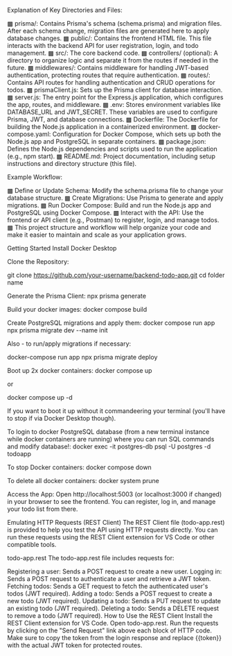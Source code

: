 Explanation of Key Directories and Files:

▩ prisma/: Contains Prisma's schema (schema.prisma) and migration files. After each schema change, migration files are generated here to apply database changes.
▩ public/: Contains the frontend HTML file. This file interacts with the backend API for user registration, login, and todo management.
▩ src/: The core backend code.
▩ controllers/ (optional): A directory to organize logic and separate it from the routes if needed in the future.
▩ middlewares/: Contains middleware for handling JWT-based authentication, protecting routes that require authentication.
▩ routes/: Contains API routes for handling authentication and CRUD operations for todos.
▩ prismaClient.js: Sets up the Prisma client for database interaction.
▩ server.js: The entry point for the Express.js application, which configures the app, routes, and middleware.
▩ .env: Stores environment variables like DATABASE_URL and JWT_SECRET. These variables are used to configure Prisma, JWT, and database connections.
▩ Dockerfile: The Dockerfile for building the Node.js application in a containerized environment.
▩ docker-compose.yaml: Configuration for Docker Compose, which sets up both the Node.js app and PostgreSQL in separate containers.
▩ package.json: Defines the Node.js dependencies and scripts used to run the application (e.g., npm start).
▩ README.md: Project documentation, including setup instructions and directory structure (this file).

Example Workflow:

▩ Define or Update Schema: Modify the schema.prisma file to change your database structure.
▩ Create Migrations: Use Prisma to generate and apply migrations.
▩ Run Docker Compose: Build and run the Node.js app and PostgreSQL using Docker Compose.
▩ Interact with the API: Use the frontend or API client (e.g., Postman) to register, login, and manage todos.
▩ This project structure and workflow will help organize your code and make it easier to maintain and scale as your application grows.

Getting Started
Install Docker Desktop

Clone the Repository:

git clone https://github.com/your-username/backend-todo-app.git
cd folder name

Generate the Prisma Client:
npx prisma generate

Build your docker images:
docker compose build

Create PostgreSQL migrations and apply them:
docker compose run app npx prisma migrate dev --name init

Also - to run/apply migrations if necessary:

docker-compose run app npx prisma migrate deploy

Boot up 2x docker containers:
docker compose up

or

docker compose up -d

If you want to boot it up without it commandeering your terminal (you'll have to stop if via Docker Desktop though).

To login to docker PostgreSQL database (from a new terminal instance while docker containers are running) where you can run SQL commands and modify database!:
docker exec -it postgres-db psql -U postgres -d todoapp

To stop Docker containers:
docker compose down

To delete all docker containers:
docker system prune

Access the App:
Open http://localhost:5003 (or localhost:3000 if changed) in your browser to see the frontend. You can register, log in, and manage your todo list from there.

Emulating HTTP Requests (REST Client)
The REST Client file (todo-app.rest) is provided to help you test the API using HTTP requests directly. You can run these requests using the REST Client extension for VS Code or other compatible tools.

todo-app.rest
The todo-app.rest file includes requests for:

Registering a user: Sends a POST request to create a new user.
Logging in: Sends a POST request to authenticate a user and retrieve a JWT token.
Fetching todos: Sends a GET request to fetch the authenticated user's todos (JWT required).
Adding a todo: Sends a POST request to create a new todo (JWT required).
Updating a todo: Sends a PUT request to update an existing todo (JWT required).
Deleting a todo: Sends a DELETE request to remove a todo (JWT required).
How to Use the REST Client
Install the REST Client extension for VS Code.
Open todo-app.rest.
Run the requests by clicking on the "Send Request" link above each block of HTTP code.
Make sure to copy the token from the login response and replace {{token}} with the actual JWT token for protected routes.